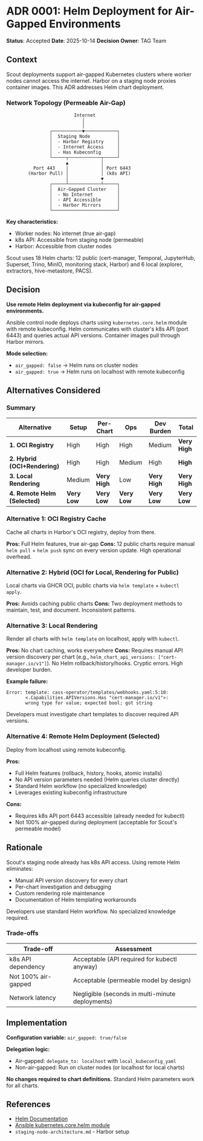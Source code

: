 # ADR 0001: Helm Deployment for Air-Gapped Environments

**Status**: Accepted
**Date**: 2025-10-14
**Decision Owner**: TAG Team

## Context

Scout deployments support air-gapped Kubernetes clusters where worker nodes cannot access the internet. Harbor on a staging node proxies container images. This ADR addresses Helm chart deployment.

### Network Topology (Permeable Air-Gap)

```
                         Internet
                            │
                            │
                ┌───────────▼────────────┐
                │  Staging Node          │
                │  - Harbor Registry     │
                │  - Internet Access     │
                │  - Has Kubeconfig      │
                └─────┬────────────┬─────┘
                      ▲            │
          Port 443    │            │ Port 6443
        (Harbor Pull) │            │ (k8s API)
                      │            ▼
                ┌─────┴────────────┴─────┐
                │  Air-Gapped Cluster    │
                │  - No Internet         │
                │  - API Accessible      │
                │  - Harbor Mirrors      │
                └────────────────────────┘
```

**Key characteristics:**
- Worker nodes: No internet (true air-gap)
- k8s API: Accessible from staging node (permeable)
- Harbor: Accessible from cluster nodes

Scout uses 18 Helm charts: 12 public (cert-manager, Temporal, JupyterHub, Superset, Trino, MinIO, monitoring stack, Harbor) and 6 local (explorer, extractors, hive-metastore, PACS).

## Decision

**Use remote Helm deployment via kubeconfig for air-gapped environments.**

Ansible control node deploys charts using `kubernetes.core.helm` module with remote kubeconfig. Helm communicates with cluster's k8s API (port 6443) and queries actual API versions. Container images pull through Harbor mirrors.

**Mode selection:**
- `air_gapped: false` → Helm runs on cluster nodes
- `air_gapped: true` → Helm runs on localhost with remote kubeconfig

## Alternatives Considered

### Summary

| Alternative | Setup | Per-Chart | Ops | Dev Burden | Total |
|-------------|-------|-----------|-----|------------|-------|
| **1. OCI Registry** | High | High | High | Medium | **Very High** |
| **2. Hybrid (OCI+Rendering)** | High | High | Medium | High | **High** |
| **3. Local Rendering** | Medium | **Very High** | Low | **Very High** | **Very High** |
| **4. Remote Helm (Selected)** | **Very Low** | **Very Low** | **Very Low** | **Very Low** | **Very Low** |

### Alternative 1: OCI Registry Cache

Cache all charts in Harbor's OCI registry, deploy from there.

**Pros:** Full Helm features, true air-gap
**Cons:** 12 public charts require manual `helm pull` + `helm push` sync on every version update. High operational overhead.

### Alternative 2: Hybrid (OCI for Local, Rendering for Public)

Local charts via GHCR OCI, public charts via `helm template` + `kubectl apply`.

**Pros:** Avoids caching public charts
**Cons:** Two deployment methods to maintain, test, and document. Inconsistent patterns.

### Alternative 3: Local Rendering

Render all charts with `helm template` on localhost, apply with `kubectl`.

**Pros:** No chart caching, works everywhere
**Cons:** Requires manual API version discovery per chart (e.g., `helm_chart_api_versions: ["cert-manager.io/v1"]`). No Helm rollback/history/hooks. Cryptic errors. High developer burden.

**Example failure:**
```
Error: template: cass-operator/templates/webhooks.yaml:5:10:
       <.Capabilities.APIVersions.Has "cert-manager.io/v1">:
       wrong type for value; expected bool; got string
```

Developers must investigate chart templates to discover required API versions.

### Alternative 4: Remote Helm Deployment (Selected)

Deploy from localhost using remote kubeconfig.

**Pros:**
- Full Helm features (rollback, history, hooks, atomic installs)
- No API version parameters needed (Helm queries cluster directly)
- Standard Helm workflow (no specialized knowledge)
- Leverages existing kubeconfig infrastructure

**Cons:**
- Requires k8s API port 6443 accessible (already needed for kubectl)
- Not 100% air-gapped during deployment (acceptable for Scout's permeable model)

## Rationale

Scout's staging node already has k8s API access. Using remote Helm eliminates:
- Manual API version discovery for every chart
- Per-chart investigation and debugging
- Custom rendering role maintenance
- Documentation of Helm templating workarounds

Developers use standard Helm workflow. No specialized knowledge required.

### Trade-offs

| Trade-off | Assessment |
|-----------|------------|
| k8s API dependency | Acceptable (API required for kubectl anyway) |
| Not 100% air-gapped | Acceptable (permeable model by design) |
| Network latency | Negligible (seconds in multi-minute deployments) |

## Implementation

**Configuration variable:** `air_gapped: true/false`

**Delegation logic:**
- Air-gapped: `delegate_to: localhost` with `local_kubeconfig_yaml`
- Non-air-gapped: Run on cluster nodes (or localhost for local charts)

**No changes required to chart definitions.** Standard Helm parameters work for all charts.

## References

- [Helm Documentation](https://helm.sh/docs/)
- [Ansible kubernetes.core.helm module](https://docs.ansible.com/ansible/latest/collections/kubernetes/core/helm_module.html)
- `staging-node-architecture.md` - Harbor setup
